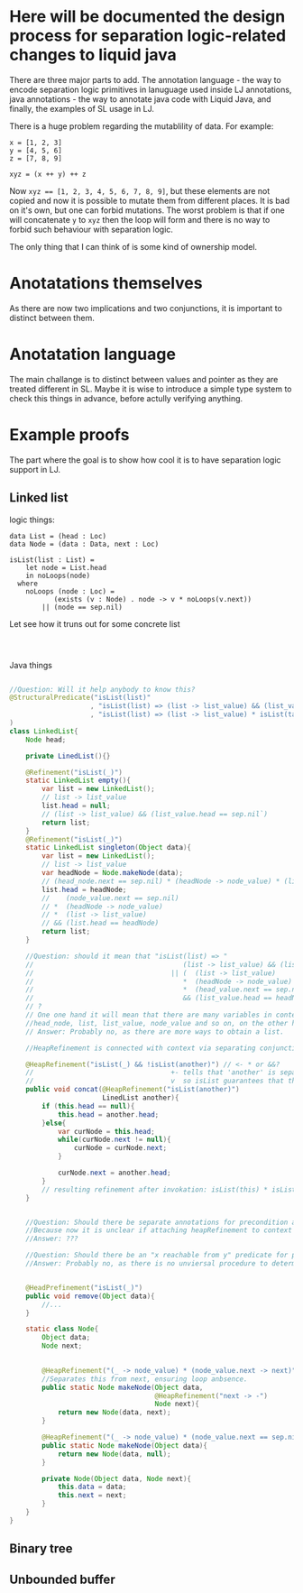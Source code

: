 # Here will be documented the design process for separation logic-related changes to liquid java

There are three major parts to add. The annotation language - the way to encode separation logic primitives in lanuguage used inside LJ annotations, java annotations - the way to annotate java code with Liquid Java, and finally, the examples of SL usage in LJ.

There is a huge problem regarding the mutablility of data. For example:

```
x = [1, 2, 3]
y = [4, 5, 6]
z = [7, 8, 9]

xyz = (x ++ y) ++ z
```

Now `xyz == [1, 2, 3, 4, 5, 6, 7, 8, 9]`, but these elements are not copied and now it is possible to mutate them from different places. It is bad on it's own, but one can forbid mutations. The worst problem is that if one will concatenate `y` to `xyz` then the loop will form and there is no way to forbid such behaviour with separation logic. 

The only thing that I can think of is some kind of ownership model. 

# Anotatations themselves

As there are now two implications and two conjunctions, it is important to distinct between them. 

# Anotatation language

The main challange is to distinct between values and pointer as they are treated different in SL. Maybe it is wise to introduce a simple type system to check this things in advance, before actully verifying anything.

# Example proofs

The part where the goal is to show how cool it is to have separation logic support in LJ. 

## Linked list

logic things:

```
data List = (head : Loc)
data Node = (data : Data, next : Loc)

isList(list : List) = 
    let node = List.head
    in noLoops(node)
  where
    noLoops (node : Loc) = 
           (exists (v : Node) . node -> v * noLoops(v.next))
        || (node == sep.nil)

```
Let see how it truns out for some concrete list

```



```

Java things

```java

//Question: Will it help anybody to know this?
@StructuralPredicate("isList(list)"
                    , "isList(list) => (list -> list_value) && (list_value.head == sep.nil)"
                    , "isList(list) => (list -> list_value) * isList(tail) && (list_value.head == tail)"
)
class LinkedList{
    Node head;

    private LinedList(){}

    @Refinement("isList(_)")
    static LinkedList empty(){
        var list = new LinkedList();
        // list -> list_value
        list.head = null;
        // (list -> list_value) && (list_value.head == sep.nil`)
        return list;
    }
    @Refinement("isList(_)")
    static LinkedList singleton(Object data){
        var list = new LinkedList();
        // list -> list_value
        var headNode = Node.makeNode(data);
        // (head_node.next == sep.nil) * (headNode -> node_value) * (list -> list_value) 
        list.head = headNode;
        //    (node_value.next == sep.nil) 
        // *  (headNode -> node_value) 
        // *  (list -> list_value) 
        // && (list.head == headNode)
        return list;
    }

    //Question: should it mean that "isList(list) => "
    //                                     (list -> list_value) && (list_value.head == sep.nil)
    //                                  || (  (list -> list_value) 
    //                                     *  (headNode -> node_value) 
    //                                     *  (head_value.next == sep.nil) 
    //                                     && (list_value.head == headNode))
    // ?
    // One one hand it will mean that there are many variables in context corresponding to 
    //head_node, list, list_value, node_value and so on, on the other hand then it does not make sense to introduce isList at all.
    // Answer: Probably no, as there are more ways to obtain a list.

    //HeapRefinement is connected with context via separating conjunction instead of usual conjunction

    @HeapRefinement("isList(_) && !isList(another)") // <- * or &&?
    //                                  +- tells that 'another' is separate from 'this'.
    //                                  v  so isList guarantees that there are no loops
    public void concat(@HeapRefinement("isList(another)") 
                       LinedList another){
        if (this.head == null){
            this.head = another.head;
        }else{
            var curNode = this.head;
            while(curNode.next != null){
                curNode = curNode.next;
            }

            curNode.next = another.head;
        }
        // resulting refinement after invokation: isList(this) * isList(another)
    }


    //Question: Should there be separate annotations for precondition and postcondition for heap? 
    //Because now it is unclear if attaching heapRefinement to context via separating conjunction and Refinement with usual conjunction is OK.
    //Answer: ???

    //Question: Should there be an "x reachable from y" predicate for pointers?
    //Answer: Probably no, as there is no unviersal procedure to determine that without running the program


    @HeadPrefinement("isList(_)")
    public void remove(Object data){
        //...
    }

    static class Node{
        Object data;
        Node next;

        
        @HeapRefinement("(_ -> node_value) * (node_value.next -> next)")
        //Separates this from next, ensuring loop anbsence.
        public static Node makeNode(Object data,              
                                    @HeapRefinement("next -> -")
                                    Node next){
            return new Node(data, next);
        }

        @HeapRefinement("(_ -> node_value) * (node_value.next == sep.nil)")
        public static Node makeNode(Object data){
            return new Node(data, null);
        }

        private Node(Object data, Node next){
            this.data = data;
            this.next = next;
        }
    }
}

```

## Binary tree

## Unbounded buffer